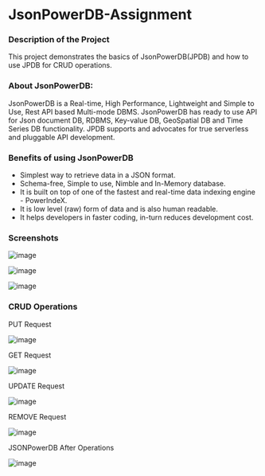 # JsonPowerDB-Assignment

### Description of the Project
This project demonstrates the basics of JsonPowerDB(JPDB) and how to use JPDB for CRUD operations.

### About JsonPowerDB:
JsonPowerDB is a Real-time, High Performance, Lightweight and Simple to Use, Rest API based Multi-mode DBMS. JsonPowerDB has ready to use API for Json document DB, RDBMS, Key-value DB, GeoSpatial DB and Time Series DB functionality. JPDB supports and advocates for true serverless and pluggable API development.

### Benefits of using JsonPowerDB

- Simplest way to retrieve data in a JSON format.
- Schema-free, Simple to use, Nimble and In-Memory database.
- It is built on top of one of the fastest and real-time data indexing engine - PowerIndeX.
- It is low level (raw) form of data and is also human readable.
- It helps developers in faster coding, in-turn reduces development cost.

### Screenshots

![image](https://user-images.githubusercontent.com/56101022/149669713-d2ff1902-ee90-4a6f-900f-bb3c290827a7.png)

![image](https://user-images.githubusercontent.com/56101022/149669763-a6adbc9f-caf1-439c-88c8-0cfef0298b25.png)

![image](https://user-images.githubusercontent.com/56101022/149669808-fb2f3c23-600e-491e-8541-7607c1980d37.png)

### CRUD Operations

PUT Request

![image](https://user-images.githubusercontent.com/56101022/149670273-26b6a232-f560-47b2-bff6-007880a3ccf7.png)

GET Request

![image](https://user-images.githubusercontent.com/56101022/149670404-6eb0edd1-c1d8-4e5e-890b-bfeca5668fe4.png)

UPDATE Request

![image](https://user-images.githubusercontent.com/56101022/149670673-1215429e-1629-45d8-967a-3f3d16c45475.png)

REMOVE Request

![image](https://user-images.githubusercontent.com/56101022/149670791-6097ce19-02c3-454b-8f0d-4221a1d74674.png)


JSONPowerDB After Operations

![image](https://user-images.githubusercontent.com/56101022/149670817-1db5b227-5a76-4e1d-8af8-a189257fd8f1.png)

